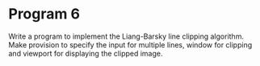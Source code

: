 # Program 6

Write a program to implement the Liang-Barsky line clipping algorithm. Make
provision to specify the input for multiple lines, window for clipping and viewport
for displaying the clipped image.
